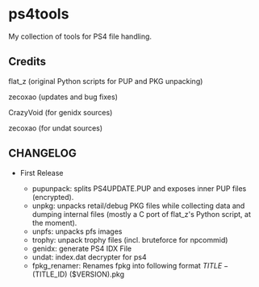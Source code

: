 ps4tools
========

My collection of tools for PS4 file handling.

Credits
-------

flat_z (original Python scripts for PUP and PKG unpacking)

zecoxao (updates and bug fixes)

CrazyVoid (for genidx sources)

zecoxao (for undat sources)

CHANGELOG
--------

* First Release

	- pupunpack: splits PS4UPDATE.PUP and exposes inner PUP files (encrypted).
	- unpkg: unpacks retail/debug PKG files while collecting data and dumping internal files (mostly a C port of flat_z's Python script, at the moment).
	- unpfs: unpacks pfs images
	- trophy: unpack trophy files (incl. bruteforce for npcommid)
	- genidx: generate PS4 IDX File
	- undat: index.dat decrypter for ps4
	- fpkg_renamer: Renames fpkg into following format $TITLE - ($TITLE_ID) ($VERSION).pkg
